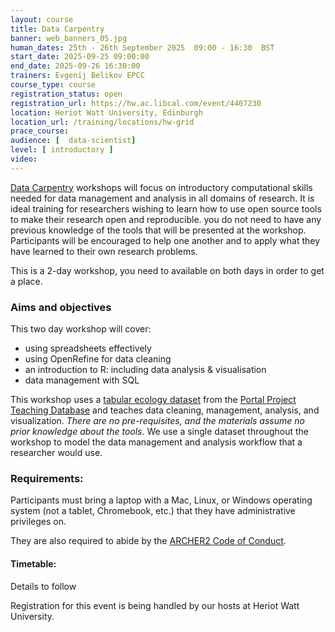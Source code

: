 ```yaml
---
layout: course
title: Data Carpentry
banner: web_banners_05.jpg 
human_dates: 25th - 26th September 2025  09:00 - 16:30  BST
start_date: 2025-09-25 09:00:00
end_date: 2025-09-26 16:30:00
trainers: Evgenij Belikov EPCC
course_type: course
registration_status: open
registration_url: https://hw.ac.libcal.com/event/4407230
location: Heriot Watt University, Edinburgh 
location_url: /training/locations/hw-grid
prace_course: 
audience: [  data-scientist]
level: [ introductory ]
video: 
---
```



[Data Carpentry](https://datacarpentry.org/)  workshops will focus on introductory computational skills needed for data management and analysis in all domains of research. It is ideal training for researchers wishing to learn how to use open source tools to make their research open and reproducible. you do not need to have any previous knowledge of the tools that will be presented at the workshop. Participants will be encouraged to help one another and to apply what they have learned to their own research problems.

This is a 2-day workshop, you need to available on both days in order to get a place.

### Aims and objectives

This two day workshop will cover:

-    using spreadsheets effectively
-    using OpenRefine for data cleaning
-    an introduction to R: including data analysis & visualisation
-    data management with SQL


This workshop uses a [tabular ecology dataset](https://datacarpentry.github.io/ecology-workshop/data) from the [Portal Project Teaching Database](https://figshare.com/articles/Portal_Project_Teaching_Database/1314459) and teaches data cleaning, management, analysis, and visualization. *There are no pre-requisites, and the materials assume no prior knowledge about the tools*. We use a single dataset throughout the workshop to model the data management and analysis workflow that a researcher would use.


### Requirements:

Participants must bring a laptop with a Mac, Linux, or Windows operating system (not a tablet, Chromebook, etc.) that they have administrative privileges on.

They are also required to abide by the [ARCHER2  Code of Conduct](../../../about/policies/code-of-conduct.html). 


#### Timetable:

Details to follow

<!--
[Schedule](https://epcced.github.io/2023-06-06-hwu/#schedule)
-->

<section id="service">


<!--

<h2><a name="materials">Course materials</a></h2>



    <div class="row ">	

 		
      <div class="col-xs-6 col-sm-4">
        <a class="ar2_linkbox ar2_linkbox-green" 
          href=" https://epcced.github.io/2023-06-06-hwu/  ">
          <strong>Course materials</strong>         
        </a>
      </div>


  
      <div class="col-xs-6 col-sm-4">
        <a class="ar2_linkbox ar2_linkbox-teal" 
          href="https://pad.archer2.ac.uk/p/250925-data-carpentry">
          <strong>Course Chat</strong>       
        </a>
      </div>
		

 	</div>
		
		
-->					




<!--

<h2><a name="feedback">Feedback</a></h2>


    <div class="row ">	

      <div class="col-xs-6 col-sm-4">
        <a class="ar2_linkbox ar2_linkbox-teal" 

           href="../../feedback/?course=250925-data-carpentry" 

		>
          <strong>Feedback</strong><br/>
          Please let us know what was great about this course and anything we can improve
        </a>
      </div>
    </div>
		
	
-->
 
</section>


Registration for this event is being handled by our hosts at Heriot Watt University.
